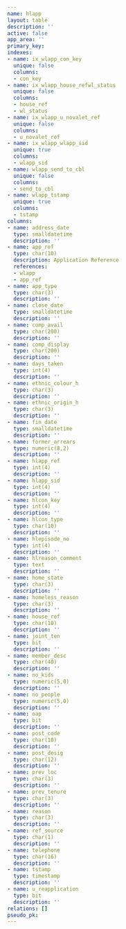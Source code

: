 ```yaml
---
name: hlapp
layout: table
description: ''
active: false
app_area: ''
primary_key: 
indexes:
- name: ix_wlapp_con_key
  unique: false
  columns:
  - con_key
- name: ix_wlapp_house_refwl_status
  unique: false
  columns:
  - house_ref
  - wl_status
- name: ix_wlapp_u_novalet_ref
  unique: false
  columns:
  - u_novalet_ref
- name: ix_wlapp_wlapp_sid
  unique: true
  columns:
  - wlapp_sid
- name: wlapp_send_to_cbl
  unique: false
  columns:
  - send_to_cbl
- name: wlapp_tstamp
  unique: true
  columns:
  - tstamp
columns:
- name: address_date
  type: smalldatetime
  description: ''
- name: app_ref
  type: char(10)
  description: Application Reference
  references:
  - wlapp
  - app_ref
- name: app_type
  type: char(3)
  description: ''
- name: close_date
  type: smalldatetime
  description: ''
- name: comp_avail
  type: char(200)
  description: ''
- name: comp_display
  type: char(200)
  description: ''
- name: days_taken
  type: int(4)
  description: ''
- name: ethnic_colour_h
  type: char(3)
  description: ''
- name: ethnic_origin_h
  type: char(3)
  description: ''
- name: fin_date
  type: smalldatetime
  description: ''
- name: former_arrears
  type: numeric(8,2)
  description: ''
- name: hlapp_ref
  type: int(4)
  description: ''
- name: hlapp_sid
  type: int(4)
  description: ''
- name: hlcon_key
  type: int(4)
  description: ''
- name: hlcon_type
  type: char(10)
  description: ''
- name: hlepisode_no
  type: int(4)
  description: ''
- name: hlreason_comment
  type: text
  description: ''
- name: home_state
  type: char(3)
  description: ''
- name: homeless_reason
  type: char(3)
  description: ''
- name: house_ref
  type: char(10)
  description: ''
- name: joint_ten
  type: bit
  description: ''
- name: member_desc
  type: char(40)
  description: ''
- name: no_kids
  type: numeric(5,0)
  description: ''
- name: no_people
  type: numeric(5,0)
  description: ''
- name: oap
  type: bit
  description: ''
- name: post_code
  type: char(10)
  description: ''
- name: post_desig
  type: char(12)
  description: ''
- name: prev_loc
  type: char(3)
  description: ''
- name: prev_tenure
  type: char(3)
  description: ''
- name: reason
  type: char(3)
  description: ''
- name: ref_source
  type: char(1)
  description: ''
- name: telephone
  type: char(16)
  description: ''
- name: tstamp
  type: timestamp
  description: ''
- name: u_reapplication
  type: bit
  description: ''
relations: []
pseudo_pk: 
---
```


